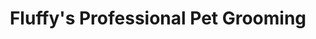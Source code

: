 ---
title: "Fluffy's Professional Pet Grooming"
url: /la-pine/fluffys-professional-pet-grooming/
shop: Tiersalon
---